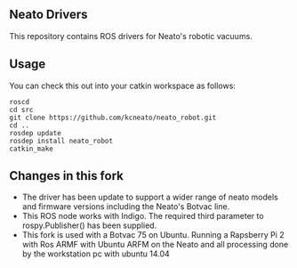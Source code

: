 ## Neato Drivers

This repository contains ROS drivers for Neato's robotic vacuums. 

## Usage
You can check this out into your catkin workspace as follows:

    roscd
    cd src
    git clone https://github.com/kcneato/neato_robot.git
    cd ..
    rosdep update
    rosdep install neato_robot
    catkin_make

## Changes in this fork

 * The driver has been update to support a wider range of neato models and firmware versions including the Neato's Botvac line.
 * This ROS node works with Indigo. The required third parameter to rospy.Publisher() has been supplied.
 * This fork is used with a Botvac 75 on Ubuntu. Running  a Rapsberry Pi 2 with Ros ARMF with Ubuntu ARFM on the Neato
   and all processing done by the workstation pc with ubuntu 14.04